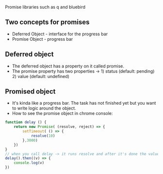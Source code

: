 Promise libraries such as q and bluebird

## Two concepts for promises
* Deferred Object - interface for the progress bar
* Promise Object - progress bar

## Deferred object
* The deferred object has a property on it called promise.
* The promise property has two properties -> 1) status (default: pending) 2) value (default: undefined)

## Promised object
* It's kinda like a progress bar. The task has not finished yet but you want to write logic around the object.
* How to see the promise object in chrome console: 

```js 
function delay () {
	return new Promise( (resolve, reject) => {
		setTimeout( () => {
			resolve(10)
		},3000)
	})
}
// when you call delay -> it runs resolve and after it's done the value of resolve will get passed to the method `then`
delay().then((v) => {
	console.log(v)
})
```
